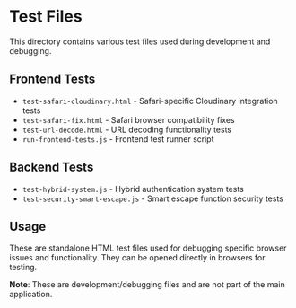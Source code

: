 # Test Files

This directory contains various test files used during development and debugging.

## Frontend Tests
- `test-safari-cloudinary.html` - Safari-specific Cloudinary integration tests
- `test-safari-fix.html` - Safari browser compatibility fixes
- `test-url-decode.html` - URL decoding functionality tests
- `run-frontend-tests.js` - Frontend test runner script

## Backend Tests
- `test-hybrid-system.js` - Hybrid authentication system tests
- `test-security-smart-escape.js` - Smart escape function security tests

## Usage
These are standalone HTML test files used for debugging specific browser issues and functionality. They can be opened directly in browsers for testing.

**Note**: These are development/debugging files and are not part of the main application.